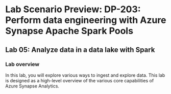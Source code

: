 # Lab Scenario Preview: DP-203: Perform data engineering with Azure Synapse Apache Spark Pools

## Lab 05: Analyze data in a data lake with Spark

### Lab overview

In this lab, you will explore various ways to ingest and explore data. This lab is designed as a high-level overview of the various core capabilities of Azure Synapse Analytics.

